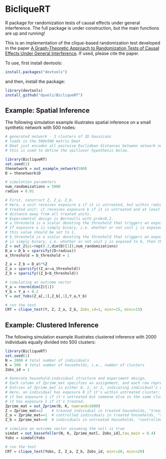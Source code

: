 # BicliqueRT
R package for randomization tests of causal effects under general interference.  The full package is under construction, but the main functions are up and running!  

This is an implementation of the clique-based randomization test developed in the paper [A Graph-Theoretic Approach to Randomization Tests of Causal Effects Under General Interference](https://arxiv.org/pdf/1910.10862.pdf). If used, please cite the paper.

To use, first install devtools:
```R
install.packages("devtools")
```
and then, install the package:
```R
library(devtools)
install_github("dpuelz/BicliqueRT")
```

## Example: Spatial Inference
The following simulation example illustrates spatial inference on a small synthetic network with 500 nodes:

```R
# generated network - 3 clusters of 2D Gaussians
# loads in the 500x500 matrix Dmat
# Dmat just encodes all pairwise Euclidean distances between network nodes, and
# this is used to define the spillover hypothesis below.

library(BicliqueRT)
set.seed(1)
thenetwork = out_example_network(500)
D = thenetwork$D

# simulation parameters
num_randomizations = 5000
radius = 0.01

# First, construct Z, Z_a, Z_b.
# Here, a unit receives exposure a if it is untreated, but within radius of a 
# treated unit; it receives exposure b if it is untreated and at least radius 
# distance away from all treated units.
# Experimental design is Bernoulli with prob=0.2.
# a_threshold is a scalar denoting the threshold that triggers an exposure to a.  
# If exposure a is simply binary, i.e. whether or not unit j is exposed to a, then 
# this value should be set to 1.
# b_threshold is a scalar denoting the threshold that triggers an exposure to b.  If exposure b
# is simply binary, i.e. whether or not unit j is exposed to b, then this value should be set to 1.
Z = out_Z(pi=rep(0.2,dim(D)[1]),num_randomizations)
D_a = D_b = sparsify((D<radius))
a_threshold = b_threshold = 1

Z_a = Z_b = D_a%*%Z
Z_a = sparsify((Z_a>=a_threshold))
Z_b = sparsify((Z_b<b_threshold))

# simulating an outcome vector
Y_a = rnorm(dim(Z)[1])
Y_b = Y_a + 0.2
Y = out_Yobs(Z_a[,1],Z_b[,1],Y_a,Y_b)

# run the test
CRT = clique_test(Y, Z, Z_a, Z_b, Zobs_id=1, minr=15, minc=15)
```

## Example: Clustered Inference
The following simulation example illustrates clustered inference with 2000 individuals equally divided into 500 clusters:

```R
library(BicliqueRT)
set.seed(1)
N = 2000 # total number of individuals
K = 500  # total number of households, i.e., number of clusters
Zobs_id = 1

# Generate household-individual structure and experiment design.
# Each column of Zprime_mat specifies an assignment, and each row represents an individual.
# Entries of Zprime_mat is either 0, 1, or 2, indicating individual's exposure.
# Here, an individual has exposure 0 if it's within untreated cluster;
# it has exposure 1 if it's untreated but someone else in the same cluster is treated;
# it has exposure 2 if it's treated.
Zprime_mat = out_Zprime(N, K, numrand=1000)
Z = Zprime_mat==2    # treated individual in treated households, "treated"
Z_a = Zprime_mat==1  # controlled individuals in treated households, "spillover"
Z_b = Zprime_mat==0  # individuals in untreated households, "controlled"

# simulate an outcome vector assuming the null is true
simdat = out_bassefeller(N, K, Zprime_mat[, Zobs_id],tau_main = 0.4)
Yobs = simdat$Yobs

# run the test
CRT = clique_test(Yobs, Z, Z_a, Z_b, Zobs_id, minr=20, minc=20)

```
